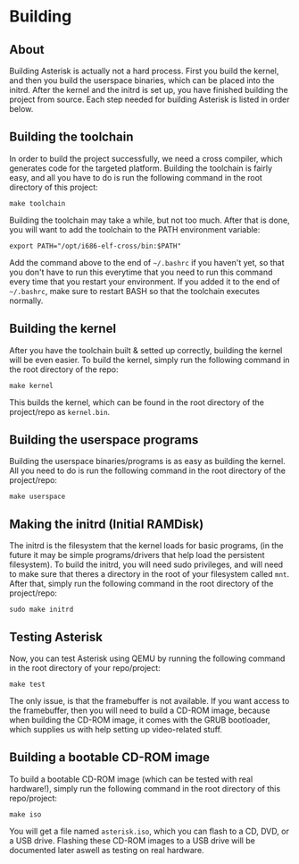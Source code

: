 # Building
## About
Building Asterisk is actually not a hard process. First you build the kernel, and then you build the userspace binaries, which can be placed into the initrd. After the kernel and the initrd is set up, you have finished building the project from source. Each step needed for building Asterisk is listed in order below.
## Building the toolchain
In order to build the project successfully, we need a cross compiler, which generates code for the targeted platform. Building the toolchain is fairly easy, and all you have to do is run the following command in the root directory of this project:
```
make toolchain
```
Building the toolchain may take a while, but not too much. After that is done, you will want to add the toolchain to the PATH environment variable:
```
export PATH="/opt/i686-elf-cross/bin:$PATH"
```
Add the command above to the end of `~/.bashrc` if you haven't yet, so that you don't have to run this everytime that you need to run this command every time that you restart your environment. If you added it to the end of `~/.bashrc`, make sure to restart BASH so that the toolchain executes normally.
## Building the kernel
After you have the toolchain built & setted up correctly, building the kernel will be even easier. To build the kernel, simply run the following command in the root directory of the repo:
```
make kernel
```
This builds the kernel, which can be found in the root directory of the project/repo as `kernel.bin`.
## Building the userspace programs
Building the userspace binaries/programs is as easy as building the kernel. All you need to do is run the following command in the root directory of the project/repo:
```
make userspace
```
## Making the initrd (Initial RAMDisk)
The initrd is the filesystem that the kernel loads for basic programs, (in the future it may be simple programs/drivers that help load the persistent filesystem). To build the initrd, you will need sudo privileges, and will need to make sure that theres a directory in the root of your filesystem called `mnt`. After that, simply run the following command in the root directory of the project/repo:
```
sudo make initrd
```
## Testing Asterisk
Now, you can test Asterisk using QEMU by running the following command in the root directory of your repo/project:
```
make test
```
The only issue, is that the framebuffer is not available. If you want access to the framebuffer, then you will need to build a CD-ROM image, because when building the CD-ROM image, it comes with the GRUB bootloader, which supplies us with help setting up video-related stuff.
## Building a bootable CD-ROM image
To build a bootable CD-ROM image (which can be tested with real hardware!), simply run the following command in the root directory of this repo/project:
```
make iso
```
You will get a file named `asterisk.iso`, which you can flash to a CD, DVD, or a USB drive. Flashing these CD-ROM images to a USB drive will be documented later aswell as testing on real hardware.